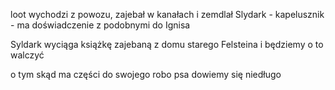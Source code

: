 loot wychodzi z powozu, zajebał w kanałach i zemdlał 
Slydark - kapelusznik - ma doświadczenie z podobnymi do Ignisa 

Syldark wyciąga książkę zajebaną z domu starego Felsteina  i będziemy o to walczyć 

o tym skąd ma części do swojego robo psa dowiemy się niedługo 
